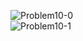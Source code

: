 ![Problem10-0](https://github.com/luckydoglou/WiCS-Programming-Competition-2017-ProblemSet/blob/master/images/Problem10-0.png)  
![Problem10-1](https://github.com/luckydoglou/WiCS-Programming-Competition-2017-ProblemSet/blob/master/images/Problem10-1.png)